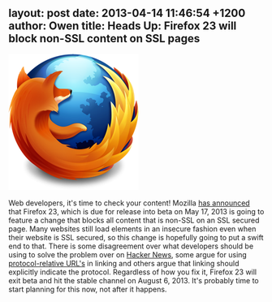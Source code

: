 layout: post
date: 2013-04-14 11:46:54 +1200
author: Owen
title: Heads Up: Firefox 23 will block non-SSL content on SSL pages
----

![logo-firefox.png](/media/2013-04-14-logo-firefox.png)

Web developers, it's time to check your content! Mozilla [has announced](https://developer.mozilla.org/en-US/docs/Site_Compatibility_for_Firefox_23#Non-SSL_contents_on_SSL_pages_are_blocked_by_default) that Firefox 23, which is due for release into beta on May 17, 2013 is going to feature a change that blocks all content that is non-SSL on an SSL secured page.
Many websites still load elements in an insecure fashion even when their website is SSL secured, so this change is hopefully going to put a swift end to that. There is some disagreement over what developers should be using to solve the problem over on [Hacker News](https://news.ycombinator.com/item?id=5514344), some argue for using [protocol-relative URL's](http://paulirish.com/2010/the-protocol-relative-url/) in linking and others argue that linking should explicitly indicate the protocol.
Regardless of how you fix it, Firefox 23 will exit beta and hit the stable channel on August 6, 2013. It's probably time to start planning for this now, not after it happens.
